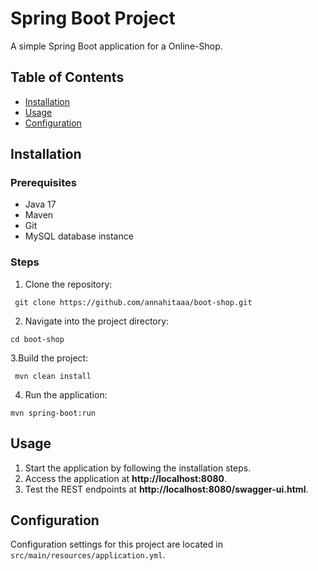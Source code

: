 # Spring Boot Project
A simple Spring Boot application for a Online-Shop.

## Table of Contents
- [Installation](#installation)
- [Usage](#usage)
- [Configuration](#configuration)


## Installation

### Prerequisites
- Java 17 
- Maven 
- Git
- MySQL database instance

### Steps
1. Clone the repository:
```
 git clone https://github.com/annahitaaa/boot-shop.git

```
2. Navigate into the project directory:
```
cd boot-shop

```
3.Build the project:
 ```
  mvn clean install
 ```
4. Run the application:
  ```
  mvn spring-boot:run
  ```

## Usage

1. Start the application by following the installation steps.
2. Access the application at **http://localhost:8080**.
3. Test the REST endpoints at **http://localhost:8080/swagger-ui.html**.

## Configuration

Configuration settings for this project are located in `src/main/resources/application.yml`. 



